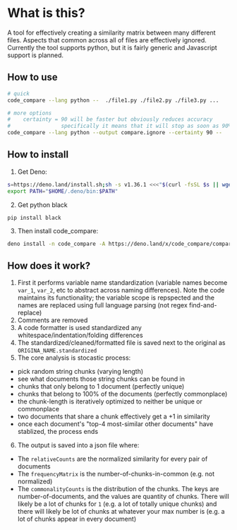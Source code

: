 # What is this?

A tool for effectively creating a similarity matrix between many different files. Aspects that common across all of files are effectively ignored. Currently the tool supports python, but it is fairly generic and Javascript support is planned.

## How to use

```sh
# quick
code_compare --lang python --  ./file1.py ./file2.py ./file3.py ...

# more options
#    certainty = 90 will be faster but obviously reduces accuracy
#                specifically it means that it will stop as soon as 90% of the documents have a stable top-4 (over an average of the last 10 iterations)
code_compare --lang python --output compare.ignore --certainty 90 --  ./file1.py ./file2.py ./file3.py ...
```


## How to install

1. Get Deno:

```sh
s=https://deno.land/install.sh;sh -s v1.36.1 <<<"$(curl -fsSL $s || wget -qO- $s)"
export PATH="$HOME/.deno/bin:$PATH"
```

2. Get python black

`pip install black`

3. Then install code_compare:

```sh
deno install -n code_compare -A https://deno.land/x/code_compare/compare.js
```



## How does it work?

1. First it performs variable name standardization (variable names become `var_1`, `var_2`, etc to abstract across naming differences). Note the code maintains its functionality; the variable scope is repspected and the names are replaced using full language parsing (not regex find-and-replace)
2. Comments are removed
3. A code formatter is used standardized any whitespace/indentation/folding differences
4. The standardized/cleaned/formatted file is saved next to the original as `ORIGINA_NAME.standardized`
5. The core analysis is stocastic process:
- pick random string chunks (varying length)
- see what documents those string chunks can be found in
- chunks that only belong to 1 document (perfectly unique)
- chunks that belong to 100% of the documents (perfectly commonplace)
- the chunk-length is iteratively optimized to neither be unique or commonplace 
- two documents that share a chunk effectively get a +1 in similarity
- once each document's "top-4 most-similar other documents" have stablized, the process ends
6. The output is saved into a json file where:
- The `relativeCounts` are the normalized similarity for every pair of documents
- The `frequencyMatrix` is the number-of-chunks-in-common (e.g. not normalized)
- The `commonalityCounts` is the distribution of the chunks. The keys are number-of-documents, and the values are quantity of chunks. There will likely be a lot of chunks for `1` (e.g. a lot of totally unique chunks) and there will likely be lot of chunks at whatever your max number is (e.g. a lot of chunks appear in every document)